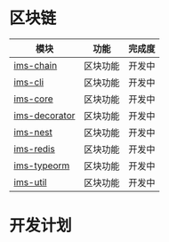 # 区块链

| 模块                                                | 功能     | 完成度 |
| --------------------------------------------------- | -------- | ------ |
| [ims-chain](./packages/ims-chain/README.md)         | 区块功能 | 开发中 |
| [ims-cli](./packages/ims-cli/README.md)             | 区块功能 | 开发中 |
| [ims-core](./packages/ims-core/README.md)           | 区块功能 | 开发中 |
| [ims-decorator](./packages/ims-decorator/README.md) | 区块功能 | 开发中 |
| [ims-nest](./packages/ims-nest/README.md)           | 区块功能 | 开发中 |
| [ims-redis](./packages/ims-redis/README.md)         | 区块功能 | 开发中 |
| [ims-typeorm](./packages/ims-typeorm/README.md)     | 区块功能 | 开发中 |
| [ims-util](./packages/ims-util/README.md)           | 区块功能 | 开发中 |

# 开发计划
